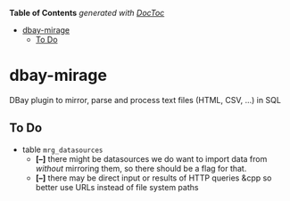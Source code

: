 <!-- START doctoc generated TOC please keep comment here to allow auto update -->
<!-- DON'T EDIT THIS SECTION, INSTEAD RE-RUN doctoc TO UPDATE -->
**Table of Contents**  *generated with [DocToc](https://github.com/thlorenz/doctoc)*

- [dbay-mirage](#dbay-mirage)
  - [To Do](#to-do)

<!-- END doctoc generated TOC please keep comment here to allow auto update -->

# dbay-mirage


DBay plugin to mirror, parse and process text files (HTML, CSV, ...) in SQL





## To Do

* table `mrg_datasources`
  * **[–]** there might be datasources we do want to import data from *without* mirroring them, so there
    should be a flag for that.
  * **[–]** there may be direct input or results of HTTP queries &cpp so better use URLs instead of file
    system paths
